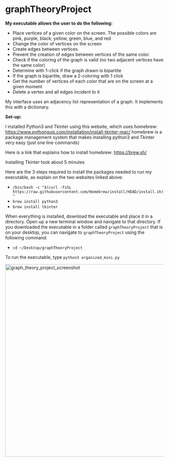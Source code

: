 # graphTheoryProject
**My executable allows the user to do the following:**

* Place vertices of a given color on the screen. The possible colors are pink, purple, black, yellow, green, blue, and red
* Change the color of vertices on the screen
* Create edges between vertices 
* Prevent the creation of edges between vertices of the same color. 
* Check if the coloring of the graph is valid (no two adjacent vertices have the same color)
* Determine with 1-click if the graph drawn is bipartite 
* If the graph is bipartite, draw a 2-coloring with 1 click
* Get the number of vertices of each color that are on the screen at a given moment
* Delete a vertex and all edges incident to it

My interface uses an adjacency list representation of a graph. It implements this with a dictionary. 

**Set-up:**

I installed Python3 and Tkinter using this website, which uses homebrew: https://www.pythonguis.com/installation/install-tkinter-mac/ 
homebrew is a package management system that makes installing python3 and Tkinter very easy (just one line commands)

Here is a link that explains how to install homebrew: https://brew.sh/ 

Installing Tkinter took about 5 minutes

Here are the 3 steps required to install the packages needed to run my executable, as explain on the two websites linked above: 

* `/bin/bash -c "$(curl -fsSL https://raw.githubusercontent.com/Homebrew/install/HEAD/install.sh)"`
* `brew install python3`
* `brew install tkinter`

When everything is installed, download the executable and place it in a directory. 
Open up a new terminal window and navigate to that directory. If you downloaded the executable in a folder called `graphTheoryProject` that is on your desktop, you can navigate to `graphTheoryProject` using the following command: 

* `cd ~/Desktop/graphTheoryProject`

To run the executable, type `python3 organized_mini.py`

<img width="611" alt="graph_theory_project_screenshot" src="https://github.com/cb123450/graphTheoryProject/assets/91232059/783f75ba-15dc-4deb-930c-ddb781e6bd14">


